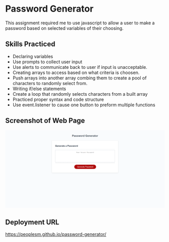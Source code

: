 # Password Generator

This assignment required me to use javascript to allow a user to make a password based on selected variables of their choosing.

## Skills Practiced

- Declaring variables
- Use prompts to collect user input
- Use alerts to communicate back to user if input is unacceptable.
- Creating arrays to access based on what criteria is choosen.
- Push arrays into another array combing them to create a pool of characters to randomly select from.
- Writing if/else statements
- Create a loop that randomly selects characters from a built array
- Practiced proper syntax and code structure
- Use event.listener to cause one button to preform multiple functions

## Screenshot of Web Page

![alt text](./assets/images/pwgen-screenshot.png)

## Deployment URL

https://peoplesm.github.io/password-generator/
